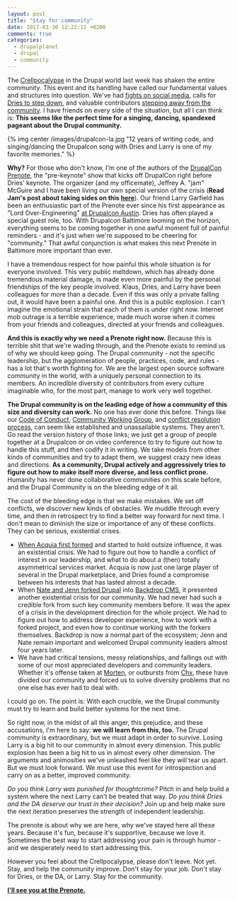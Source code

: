 ```yaml
---
layout: post
title: "Stay for community"
date: 2017-03-30 12:22:11 +0200
comments: true
categories: 
  - drupalplanet
  - drupal
  - community
---
```

The [Crellpocalypse](https://www.garfieldtech.com/blog/tmi-outing) in the Drupal world last week has shaken the entire community. This event and its handling have called our fundamental values and structures into question. We've had [fights on social media](https://www.reddit.com/r/drupal/comments/60y9mq/larry_garfield_on_harassment_in_the_drupal_project/), calls for [Dries to step down](https://mikkel.hoegh.org/2017/03/23/vote-no-confidence-drupal-association-leadership), and valuable contributors [stepping away from the community](https://janezurevc.name/time-take-some-time-drupal-community). I have friends on every side of the situation, but all I can think is: **This seems like the perfect time for a singing, dancing, spandexed pageant about the Drupal community.**

{% img center /images/drupalcon-la.jpg "12 years of writing code, and singing/dancing the Drupalcon song with Dries and Larry is one of my favorite memories." %} 

**Why?** For those who don't know, I'm one of the authors of the [DrupalCon Prenote](https://www.youtube.com/playlist?list=PLjVW3kqu-3e_Q41ETbML6RfbRssEdVvC4), the "pre-keynote" show that kicks off DrupalCon right before Dries' keynote. The organizer (and my officemate), Jeffrey A. "jam" McGuire and I have been living our own special version of the crisis (**Read Jam's post about taking sides on this [here](https://medium.com/@horncologne/drupal-im-taking-sides-f46194122a05)**). Our friend Larry Garfield has been an enthusiastic part of the Prenote ever since his first appearance as "Lord Over-Engineering" [at Drupalcon Austin](https://www.youtube.com/watch?v=i5bW41KYUE0&list=PLjVW3kqu-3e_Q41ETbML6RfbRssEdVvC4&index=20). Dries has often played a special guest role, too. With Drupalcon Baltimore looming on the horizon, everything seems to be coming together in one awful moment full of painful reminders - and it's just when we're supposed to be cheering for "community." That awful conjunction is what makes this next Prenote in Baltimore more important than ever.


I have a tremendous respect for how painful this whole situation is for everyone involved. This very public meltdown, which has already done tremendous material damage, is made even more painful by the personal friendships of the key people involved. Klaus, Dries, and Larry have been colleagues for more than a decade. Even if this was only a private falling out, it would have been a painful one. And this is a public explosion. I can't imagine the emotional strain that each of them is under right now. Internet mob outrage is a terrible experience, made much worse when it comes from your friends and colleagues, directed at your friends and colleagues.

**And this is exactly why we need a Prenote right now.** Because this is terrible shit that we're wading through, and the Prenote exists to remind us of why we should keep going. The Drupal community - not the specific leadership, but the agglomeration of people, practices, code, and rules - has a lot that's worth fighting for. We are the largest open source software community in the world, with a uniquely personal connection to its members. An incredible diversity of contributors from every culture imaginable who, for the most part, manage to work very well together. 

**The Drupal community is on the leading edge of how a community of this size and diversity can work.**  No one has ever done this before. Things like our [Code of Conduct](https://www.drupal.org/dcoc), [Community Working Group](https://www.drupal.org/governance/community-working-group), and [conflict resolution process](https://www.drupal.org/conflict-resolution), can seem like established and unassailable systems. They aren't. Go read the version history of those links; we just get a group of people together at a Drupalcon or on video conference to try to figure out how to handle this stuff, and then codify it in writing. We take models from other kinds of communities and try to adapt them, we suggest crazy new ideas and directions. **As a community, Drupal actively and aggressively tries to figure out how to make itself more diverse, and less conflict prone.** Humanity has never done collaborative communities on this scale before, and the Drupal Community is on the bleeding edge of it all.

The cost of the bleeding edge is that we make mistakes. We set off conflicts, we discover new kinds of obstacles. We muddle through every time, and then in retrospect try to find a better way forward for next time. I don't mean to diminish the size or importance of any of these conflicts. They can be serious, existential crises.

* [When Acquia first formed](http://buytaert.net/acquia-my-drupal-startup) and started to hold outsize influence, it was an existential crisis. We had to figure out how to handle a conflict of interest in our leadership, and what to do about a (then) totally asymmetrical services market. Acquia is now just one large player of several in the Drupal marketplace, and Dries found a compromise between his interests that has lasted almost a decade.
* When [Nate and Jenn forked Drupal](http://www.jenlampton.com/blog/introducing-backdrop-cms-drupal-fork) into [Backdrop CMS](https://backdropcms.org/), it presented another existential crisis for our community. We had never had such a credible fork from such key community members before. It was the apex of a crisis in the development direction for the whole project. We had to figure out how to address developer experience, how to work with a forked project, and even how to continue working with the forkers themselves. Backdrop is now a normal part of the ecosystem; Jenn and Nate remain important and welcomed Drupal community leaders almost four years later.
* We have had critical tensions, messy relationships, and fallings out with some of our most appreciated developers and community leaders. Whether it's offense taken at [Morten](https://web-beta.archive.org/web/20151105173458/http://morten.dk/blog/language-twitter-misunderstanding-drupal-community), or outbursts from [Chx](https://www.reddit.com/r/drupal/comments/5e8dcd/a_fundamental_cultural_shift_in_drupal_or_my/), these have divided our community and forced us to solve diversity problems that no one else has ever had to deal with. 

I could go on. The point is: With each crucible, we the Drupal community must try to learn and build better systems for the next time. 

So right now, in the midst of all this anger, this prejudice, and these accusations, I'm here to say: **we will learn from this, too.** The Drupal community is extraordinary, but we must adapt in order to survive. Losing Larry is a big hit to our community in almost every dimension. This public explosion has been a big hit to us in almost every other dimension. The arguments and animosities we've unleashed feel like they will tear us apart. But we must look forward. We must use this event for introspection and carry on as a better, improved community.

*Do you think Larry was punished for thoughtcrime?* Pitch in and help build a system where the next Larry can't be treated that way. *Do you think Dries and the DA deserve our trust in their decision?* Join up and help make sure the next iteration preserves the strength of independent leadership.

The prenote is about why we are here, why we've stayed here all these years. Because it's fun, because it's supportive, because we love it. Sometimes the best way to start addressing your pain is through humor - and we desperately need to start addressing this.

However you feel about the Crellpocalypse, please don't leave. Not yet. Stay, and help the community improve. Don't stay for your job. Don't stay for Dries, or the DA, or Larry. Stay for the community. 

**[I'll see you at the Prenote.](https://events.drupal.org/baltimore2017/balti-more-prenote-balti-most-fun-drupalcon)**

